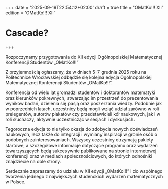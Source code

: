 +++
date = '2025-09-19T22:54:12+02:00'
draft = true
title = 'OMatKo!!! XII'
edition = 'OMatKo!!! XII'
# Cascade?
+++

Rozpoczynamy przygotowania do XII edycji Ogólnopolskiej Matematycznej Konferencji Studentów „OMatKo!!!”

Z przyjemnością ogłaszamy, że w dniach 5–7 grudnia 2025 roku na Politechnice Wrocławskiej odbędzie się kolejna edycja Ogólnopolskiej Matematycznej Konferencji Studentów „OMatKo!!!”.

Konferencja od wielu lat gromadzi studentów i doktorantów matematyki oraz kierunków pokrewnych, stwarzając im przestrzeń do prezentowania wyników badań, dzielenia się pasją oraz poszerzania wiedzy. Podobnie jak w poprzednich latach, uczestnicy będą mogli wziąć udział zarówno w roli prelegentów, autorów plakatów czy przedstawicieli kół naukowych, jak i w roli słuchaczy, aktywnie uczestnicząc w sesjach i dyskusjach.

Tegoroczna edycja to nie tylko okazja do zdobycia nowych doświadczeń naukowych, lecz także do integracji i wymiany inspiracji w gronie osób o podobnych zainteresowaniach. Wszyscy uczestnicy otrzymają pakiety startowe, a szczegółowe informacje dotyczące programu oraz wydarzeń towarzyszących będą sukcesywnie publikowane na stronie internetowej konferencji oraz w mediach społecznościowych, do których odnośniki znajdziecie na dole strony.

Serdecznie zapraszamy do udziału w XII edycji „OMatKo!!!” i do wspólnego tworzenia jednego z największych studenckich wydarzeń matematycznych w Polsce.